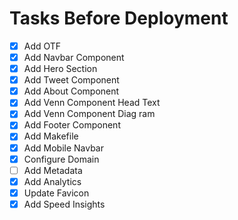 # Tasks Before Deployment 

- [x] Add OTF
- [x] Add Navbar Component
- [x] Add Hero Section
- [x] Add Tweet Component
- [x] Add About Component
- [x] Add Venn Component Head Text
- [x] Add Venn Component Diag ram
- [x] Add Footer Component
- [x] Add Makefile 
- [x] Add Mobile Navbar
- [x] Configure Domain
- [ ] Add Metadata
- [x] Add Analytics
- [x] Update Favicon 
- [x] Add Speed Insights